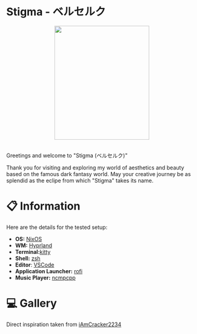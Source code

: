# Stigma - ベルセルク
<p align="center">
<img src="https://images.fineartamerica.com/images/artworkimages/medium/3/berserk-logo-anime-art-anime-art-transparent.png" width="250" height="300" style=flexbox> 
</p>
<br>
Greetings and welcome to "Stigma (ベルセルク)"

Thank you for visiting and exploring my world of aesthetics and beauty based on the famous dark fantasy world. May your creative journey be as splendid as the eclipe from which "Stigma" takes its name.

# 📋 Information
Here are the details for the tested setup:
 - **OS:** [NixOS](https://nixos.org/)
 - **WM:** [Hyprland](https://hyprland.org/)
 - **Terminal:**[kitty](https://sw.kovidgoyal.net/kitty/)
 - **Shell:** [zsh](https://ohmyz.sh/)
 - **Editor**: [VSCode](https://code.visualstudio.com/)
 - **Application Launcher:** [rofi](https://github.com/davatorium/rofi)
 - **Music Player:** [ncmpcpp](https://github.com/ncmpcpp/ncmpcpp)

# 💻 Gallery
Direct inspiration taken from [iAmCracker2234](https://www.reddit.com/r/unixporn/comments/1bn5vp1/hyprland_catppuccin_nixos_rice/#lightbox)

